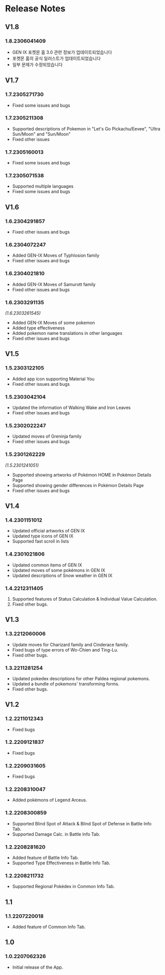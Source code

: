 # Release Notes
## V1.8
### 1.8.2306041409
- GEN IX 포켓몬 홈 3.0 관련 정보가 업데이트되었습니다
- 포켓몬 홈의 공식 일러스트가 업데이트되었습니다
- 일부 문제가 수정되었습니다
## V1.7
### 1.7.2305271730
- Fixed some issues and bugs
### 1.7.2305211308
- Supported descriptions of Pokemon in "Let's Go Pickachu/Eevee", "Ultra Sun/Moon" and "Sun/Moon"
- Fixed other issues
### 1.7.2305160013
- Fixed some issues and bugs
### 1.7.2305071538
- Supported multiple languages
- Fixed some issues and bugs
## V1.6
### 1.6.2304291857
- Fixed other issues and bugs
### 1.6.2304072247
- Added GEN-IX Moves of Typhlosion family
- Fixed other issues and bugs

### 1.6.2304021810
- Added GEN-IX Moves of Samurott family
- Fixed other issues and bugs

### 1.6.2303291135
_(1.6.2303261545)_
- Added GEN-IX Moves of some pokemon
- Added type effectiveness 
- Added pokemon name translations in other languages
- Fixed other issues and bugs
  
## V1.5
### 1.5.2303122105
- Added app icon supporting Material You
- Fixed other issues and bugs
### 1.5.2303042104
- Updated the information of Walking Wake and Iron Leaves
- Fixed other issues and bugs
### 1.5.2302022247
- Updated moves of Greninja family
- Fixed other issues and bugs
### 1.5.2301262229
_(1.5.2301241051)_
- Supported showing artworks of Pokémon HOME in Pokémon Details Page
- Supported showing gender differences in Pokémon Details Page
- Fixed other issues and bugs
## V1.4
### 1.4.2301151012
- Updated official artworks of GEN IX
- Updated type icons of GEN IX
- Supported fast scroll in lists
### 1.4.2301021806
- Updated common items of GEN IX
- Updated moves of some pokémons in GEN IX
- Updated descriptions of Snow weather in GEN IX
### 1.4.2212311405
1. Supported features of Status Calculation & Individual Value Calculation.
2. Fixed other bugs.
## V1.3
### 1.3.2212060006
- Update moves for Charizard family and Cinderace family.
- Fixed bugs of type errors of Wo-Chien and Ting-Lu.
- Fixed other bugs.
### 1.3.2211281254
- Updated pokedex descriptions for other Paldea regional pokemons.
- Updated a bundle of pokemons' transforming forms.
- Fixed other bugs.
## V1.2
### 1.2.2211012343
- Fixed bugs
### 1.2.2209121837
- Fixed bugs
### 1.2.2209031605
- Fixed bugs
### 1.2.2208310047
- Added pokémons of Legend Arceus.
### 1.2.2208300859
- Supported Blind Spot of Attack & Blind Spot of Defense in Battle Info Tab.
- Supported Damage Calc. in Battle Info Tab.
### 1.2.2208281620 
- Added feature of Battle Info Tab.
- Supported Type Effectiveness in Battle Info Tab.
### 1.2.2208211732
- Supported Regional Pokédex in Common Info Tab. 
## 1.1
### 1.1.2207220018
- Added feature of Common Info Tab.
## 1.0
### 1.0.2207062326
- Initial release of the App.
